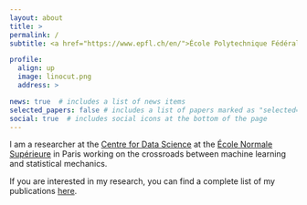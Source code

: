 ```yaml
---
layout: about
title: >
permalink: /
subtitle: <a href="https://www.epfl.ch/en/">École Polytechnique Fédérale de Lausanne (EPFL)</a>, Institute of Physics and Institute of Electrical Engineering

profile:
  align: up
  image: linocut.png
  address: >

news: true  # includes a list of news items
selected_papers: false # includes a list of papers marked as "selected={true}"
social: true  # includes social icons at the bottom of the page
---
```


I am a researcher at the [Centre for Data Science](https://csd.ens.psl.eu/) at the [École Normale Supérieure](https://www.ens.psl.eu/) in Paris working on the crossroads between machine learning and statistical mechanics.

If you are interested in my research, you can find a complete list of my publications [here](./publications/).
